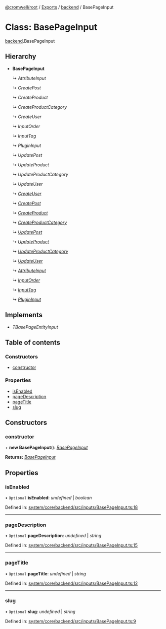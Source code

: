 [@cromwell/root](../README.md) / [Exports](../modules.md) / [backend](../modules/backend.md) / BasePageInput

# Class: BasePageInput

[backend](../modules/backend.md).BasePageInput

## Hierarchy

* **BasePageInput**

  ↳ *AttributeInput*

  ↳ *CreatePost*

  ↳ *CreateProduct*

  ↳ *CreateProductCategory*

  ↳ *CreateUser*

  ↳ *InputOrder*

  ↳ *InputTag*

  ↳ *PluginInput*

  ↳ *UpdatePost*

  ↳ *UpdateProduct*

  ↳ *UpdateProductCategory*

  ↳ *UpdateUser*

  ↳ [*CreateUser*](backend.createuser.md)

  ↳ [*CreatePost*](backend.createpost.md)

  ↳ [*CreateProduct*](backend.createproduct.md)

  ↳ [*CreateProductCategory*](backend.createproductcategory.md)

  ↳ [*UpdatePost*](backend.updatepost.md)

  ↳ [*UpdateProduct*](backend.updateproduct.md)

  ↳ [*UpdateProductCategory*](backend.updateproductcategory.md)

  ↳ [*UpdateUser*](backend.updateuser.md)

  ↳ [*AttributeInput*](backend.attributeinput.md)

  ↳ [*InputOrder*](backend.inputorder.md)

  ↳ [*InputTag*](backend.inputtag.md)

  ↳ [*PluginInput*](backend.plugininput.md)

## Implements

* *TBasePageEntityInput*

## Table of contents

### Constructors

- [constructor](backend.basepageinput.md#constructor)

### Properties

- [isEnabled](backend.basepageinput.md#isenabled)
- [pageDescription](backend.basepageinput.md#pagedescription)
- [pageTitle](backend.basepageinput.md#pagetitle)
- [slug](backend.basepageinput.md#slug)

## Constructors

### constructor

\+ **new BasePageInput**(): [*BasePageInput*](backend.basepageinput.md)

**Returns:** [*BasePageInput*](backend.basepageinput.md)

## Properties

### isEnabled

• `Optional` **isEnabled**: *undefined* \| *boolean*

Defined in: [system/core/backend/src/inputs/BasePageInput.ts:18](https://github.com/CromwellCMS/Cromwell/blob/4b5f538/system/core/backend/src/inputs/BasePageInput.ts#L18)

___

### pageDescription

• `Optional` **pageDescription**: *undefined* \| *string*

Defined in: [system/core/backend/src/inputs/BasePageInput.ts:15](https://github.com/CromwellCMS/Cromwell/blob/4b5f538/system/core/backend/src/inputs/BasePageInput.ts#L15)

___

### pageTitle

• `Optional` **pageTitle**: *undefined* \| *string*

Defined in: [system/core/backend/src/inputs/BasePageInput.ts:12](https://github.com/CromwellCMS/Cromwell/blob/4b5f538/system/core/backend/src/inputs/BasePageInput.ts#L12)

___

### slug

• `Optional` **slug**: *undefined* \| *string*

Defined in: [system/core/backend/src/inputs/BasePageInput.ts:9](https://github.com/CromwellCMS/Cromwell/blob/4b5f538/system/core/backend/src/inputs/BasePageInput.ts#L9)
